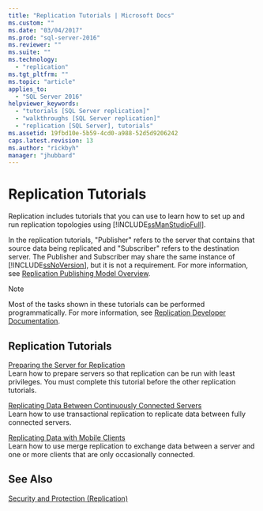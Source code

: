 ```yaml
---
title: "Replication Tutorials | Microsoft Docs"
ms.custom: ""
ms.date: "03/04/2017"
ms.prod: "sql-server-2016"
ms.reviewer: ""
ms.suite: ""
ms.technology: 
  - "replication"
ms.tgt_pltfrm: ""
ms.topic: "article"
applies_to: 
  - "SQL Server 2016"
helpviewer_keywords: 
  - "tutorials [SQL Server replication]"
  - "walkthroughs [SQL Server replication]"
  - "replication [SQL Server], tutorials"
ms.assetid: 19fbd10e-5b59-4cd0-a988-52d5d9206242
caps.latest.revision: 13
ms.author: "rickbyh"
manager: "jhubbard"
---
```

# Replication Tutorials
Replication includes tutorials that you can use to learn how to set up and run replication topologies using [!INCLUDE[ssManStudioFull](../../../advanced-analytics/r-services/includes/ssmanstudiofull-md.md)].  
  
In the replication tutorials, "Publisher" refers to the server that contains that source data being replicated and "Subscriber" refers to the destination server. The Publisher and Subscriber may share the same instance of [!INCLUDE[ssNoVersion](../../../advanced-analytics/r-services/includes/ssnoversion-md.md)], but it is not a requirement. For more information, see [Replication Publishing Model Overview](../../../relational-databases/replication/publish/replication-publishing-model-overview.md).  
  
> [!NOTE]  
> Most of the tasks shown in these tutorials can be performed programmatically. For more information, see [Replication Developer Documentation](../../../relational-databases/replication/concepts/replication-developer-documentation.md).  
  
## Replication Tutorials  
[Preparing the Server for Replication](../../../relational-databases/replication/tutorials/tutorial-preparing-the-server-for-replication.md)  
Learn how to prepare servers so that replication can be run with least privileges. You must complete this tutorial before the other replication tutorials.  
  
[Replicating Data Between Continuously Connected Servers](../../../relational-databases/replication/tutorials/tutorial-replicating-data-between-continuously-connected-servers.md)  
Learn how to use transactional replication to replicate data between fully connected servers.  
  
[Replicating Data with Mobile Clients](../../../relational-databases/replication/tutorials/tutorial-replicating-data-with-mobile-clients.md)  
Learn how to use merge replication to exchange data between a server and one or more clients that are only occasionally connected.  
  
## See Also  
[Security and Protection &#40;Replication&#41;](../../../relational-databases/replication/security/security-and-protection-replication.md)  
  
  
  
